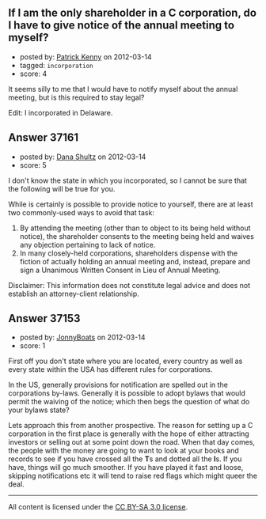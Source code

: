 ## If I am the only shareholder in a C corporation, do I have to give notice of the annual meeting to myself?

- posted by: [Patrick Kenny](https://stackexchange.com/users/-1/16149-patrick-kenny) on 2012-03-14
- tagged: `incorporation`
- score: 4

It seems silly to me that I would have to notify myself about the annual meeting, but is this required to stay legal?

Edit: I incorporated in Delaware.


## Answer 37161

- posted by: [Dana Shultz](https://stackexchange.com/users/-1/1841-dana-shultz) on 2012-03-14
- score: 5

I don't know the state in which you incorporated, so I cannot be sure that the following will be true for you.

While is certainly is possible to provide notice to yourself, there are at least two commonly-used ways to avoid that task:

 1. By attending the meeting (other than to object to its being held without notice), the shareholder consents to the meeting being held and waives any objection pertaining to lack of notice.
 2. In many closely-held corporations, shareholders dispense with the fiction of actually holding an annual meeting and, instead, prepare and sign a Unanimous Written Consent in Lieu of Annual Meeting.

 



Disclaimer: This information does not constitute legal advice and does not establish an attorney-client relationship.


## Answer 37153

- posted by: [JonnyBoats](https://stackexchange.com/users/-1/3100-jonnyboats) on 2012-03-14
- score: 1

First off you don't state where you are located, every country as well as every state within the USA has different rules for corporations.

In the US, generally provisions for notification are spelled out in the corporations by-laws. Generally it is possible to adopt bylaws that would permit the waiving of the notice; which then begs the question of what do your bylaws state?

Lets approach this from another prospective. The reason for setting up a C corporation in the first place is generally with the hope of either attracting investors or selling out at some point down the road. When that day comes, the people with the money are going to want to look at your books and records to see if you have crossed all the **T**s and dotted all the **I**s. If you have, things will go much smoother. If you have played it fast and loose, skipping notifications etc it will tend to raise red flags which might queer the deal.



---

All content is licensed under the [CC BY-SA 3.0 license](https://creativecommons.org/licenses/by-sa/3.0/).
